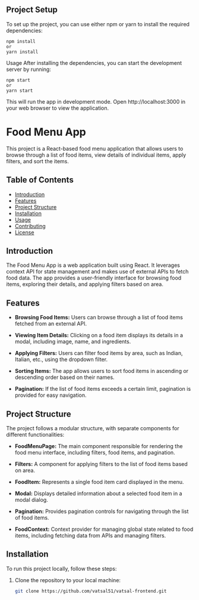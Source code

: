 ## Project Setup

To set up the project, you can use either npm or yarn to install the required dependencies:

```
npm install
or
yarn install
```

Usage
After installing the dependencies, you can start the development server by running:

```
npm start
or
yarn start
```

This will run the app in development mode. Open http://localhost:3000 in your web browser to view the application.

# Food Menu App

This project is a React-based food menu application that allows users to browse through a list of food items, view details of individual items, apply filters, and sort the items.

## Table of Contents

- [Introduction](#introduction)
- [Features](#features)
- [Project Structure](#project-structure)
- [Installation](#installation)
- [Usage](#usage)
- [Contributing](#contributing)
- [License](#license)

## Introduction

The Food Menu App is a web application built using React. It leverages context API for state management and makes use of external APIs to fetch food data. The app provides a user-friendly interface for browsing food items, exploring their details, and applying filters based on area.

## Features

- **Browsing Food Items:** Users can browse through a list of food items fetched from an external API.

- **Viewing Item Details:** Clicking on a food item displays its details in a modal, including image, name, and ingredients.

- **Applying Filters:** Users can filter food items by area, such as Indian, Italian, etc., using the dropdown filter.

- **Sorting Items:** The app allows users to sort food items in ascending or descending order based on their names.

- **Pagination:** If the list of food items exceeds a certain limit, pagination is provided for easy navigation.

## Project Structure

The project follows a modular structure, with separate components for different functionalities:

- **FoodMenuPage:** The main component responsible for rendering the food menu interface, including filters, food items, and pagination.

- **Filters:** A component for applying filters to the list of food items based on area.

- **FoodItem:** Represents a single food item card displayed in the menu.

- **Modal:** Displays detailed information about a selected food item in a modal dialog.

- **Pagination:** Provides pagination controls for navigating through the list of food items.

- **FoodContext:** Context provider for managing global state related to food items, including fetching data from APIs and managing filters.

## Installation

To run this project locally, follow these steps:

1. Clone the repository to your local machine:

   ```bash
   git clone https://github.com/vatsal51/vatsal-frontend.git
   ```
